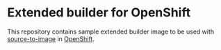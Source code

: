 Extended builder for OpenShift
==============================

This repository contains sample extended builder image to be used with
[source-to-image](https://github.com/openshift/source-to-image) in
[OpenShift](https://github.com/openshift/origin/).
